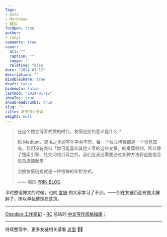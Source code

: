 ```yaml
---
Tags:
- Data
- Markdown
- 建站
TocOpen: true
author:
- Yunyi
comments: true
cover:
  alt: ""
  caption: ""
  image: ""
  relative: false
date: "2024-01-12"
description: ""
disableShare: true
draft: false
hidemeta: false
lastmod: "2024-01-12"
showToc: true
showbreadcrumbs: true
slug: ""
title: 友链相关阅读
weight: null
---
```


> 在这个独立博客式微的时代，友情链接的意义是什么？
> 
> 和 Medium、简书之类的写作平台不同，每一个独立博客都是一个信息孤岛。我们没有类似「你可能喜欢其他人写的这些文章」的推荐机制，所以除了搜索引擎、社交网络引荐之外，我们应该还需要通过某种方法将这些信息孤岛连接起来：
> 
> 交换友情链接就是一种很棒的架桥方式。
> 
> —— 摘自 [PRIN BLOG](https://printempw.github.io/friends/) 


平时整理博文的时候，也向 [友链](http://yunyitang.me/zh/links/) 的大家学习了不少。一一列在友链页面有些太臃肿了，所以单独整理在这页。

---

[Obsidian 工作笔记](http://yunyitang.me/zh/blog/tech/obsedian/) -
[RC](https://stdrc.cc) 总结的 [中文写作风格指南](https://stdrc.cc/style-guides/chinese)；

---

持续整理中，更多友链相关请看 [这里](http://yunyitang.me/zh/links/) 👋🏼
